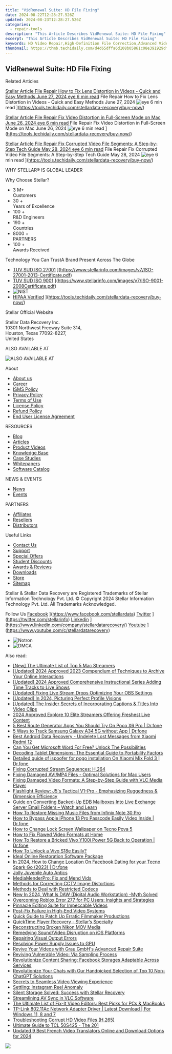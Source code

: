 ```yaml
---
title: "VidRenewal Suite: HD File Fixing"
date: 2024-08-22T12:28:27.526Z
updated: 2024-08-23T12:28:27.526Z
categories:
  - repair-tools
description: "This Article Describes VidRenewal Suite: HD File Fixing"
excerpt: "This Article Describes VidRenewal Suite: HD File Fixing"
keywords: HD Video Repair,High-Definition File Correction,Advanced Video Enhancement Software,HD File Quality Improvement,Video Data Recovery Services,HDR Video Restoration Tools,Lossless HD Conversion
thumbnail: https://thmb.techidaily.com/d4d65dffa6d108b05861c08e391929dff0db7f6ebc3e8d7f9915a07380165e20.jpg
---
```


## VidRenewal Suite: HD File Fixing

Related Articles

[Stellar Article File Repair  How to Fix Lens Distortion in Videos - Quick and Easy Methods June 27, 2024 eye 6 min read](https://www.stellarinfo.com/public/image/article/Quick-Ways-to-Fix-Video-Distortion-1618.jpg) File Repair  How to Fix Lens Distortion in Videos - Quick and Easy Methods June 27, 2024 ![eye](https://www.stellarinfo.com/public/newarticle/images/eye.png) 6 min read ](https://tools.techidaily.com/stellardata-recovery/buy-now/)

[Stellar Article File Repair  Fix Video Distortion in Full-Screen Mode on Mac June 26, 2024 eye 6 min read](https://www.stellarinfo.com/public/image/article/Quick-Ways-to-Fix-Video-Distortion-on-Mac-1617.jpg) File Repair  Fix Video Distortion in Full-Screen Mode on Mac June 26, 2024 ![eye](https://www.stellarinfo.com/public/newarticle/images/eye.png) 6 min read ](https://tools.techidaily.com/stellardata-recovery/buy-now/)

[Stellar Article File Repair  Fix Corrupted Video File Segments: A Step-by-Step Tech Guide May 28, 2024 eye 6 min read](https://www.stellarinfo.com/public/image/article/Fix-Corrupted-Video-File-Segments_A-Step-by-Step-Tech-Guide-1517.jpg) File Repair  Fix Corrupted Video File Segments: A Step-by-Step Tech Guide May 28, 2024 ![eye](https://www.stellarinfo.com/public/newarticle/images/eye.png) 6 min read ](https://tools.techidaily.com/stellardata-recovery/buy-now/)

 WHY STELLAR® IS GLOBAL LEADER

 Why Choose Stellar?

* 3  M+  
Customers
* 30 +  
Years of Excellence
* 100 +  
R&D Engineers
* 190 +  
Countries
* 8000 +  
PARTNERS
* 100 +  
Awards Received

 Technology You Can TrustA Brand Present Across The Globe

* [TUV SUD ISO 27001](https://www.stellarinfo.com/images/v7/tuv1.png) ](https://www.stellarinfo.com/images/v7/ISO-27001-2013-Certificate.pdf)
* [TUV SUD ISO 9001](https://www.stellarinfo.com/images/v7/tuv2.png) ](https://www.stellarinfo.com/images/v7/ISO-9001-2008Certificate.pdf)
* ![NIST](https://www.stellarinfo.com/images/v7/nist.png)
* [HIPAA Verified](https://www.stellarinfo.com/images/v7/hipa.png) ](https://tools.techidaily.com/stellardata-recovery/buy-now/)

 Stellar Official Website

 Stellar Data Recovery Inc.  
 10301 Northwest Freeway Suite 314,  
 Houston, Texas 77092-8227,  
 United States

 ALSO AVAILABLE AT

![ALSO AVAILABLE AT](https://www.stellarinfo.com/images/v7/Partners_logo_new.png)

 About

* [About us](https://tools.techidaily.com/stellardata-recovery/buy-now/)
* [Career](https://tools.techidaily.com/stellardata-recovery/buy-now/)
* [ISMS Policy](https://tools.techidaily.com/stellardata-recovery/buy-now/)
* [Privacy Policy](https://tools.techidaily.com/stellardata-recovery/buy-now/)
* [Terms of Use](https://tools.techidaily.com/stellardata-recovery/buy-now/)
* [License Policy](https://www.stellarinfo.com/software-licensing-usage.php)
* [Refund Policy](https://tools.techidaily.com/stellardata-recovery/buy-now/)
* [End User License Agreement](https://tools.techidaily.com/stellardata-recovery/buy-now/)

 RESOURCES

* [Blog](https://tools.techidaily.com/stellardata-recovery/buy-now/)
* [Articles](https://tools.techidaily.com/stellardata-recovery/buy-now/)
* [Product Videos](https://tools.techidaily.com/stellardata-recovery/buy-now/)
* [Knowledge Base](https://tools.techidaily.com/stellardata-recovery/buy-now/)
* [Case Studies](https://tools.techidaily.com/stellardata-recovery/buy-now/)
* [Whitepapers](https://tools.techidaily.com/stellardata-recovery/buy-now/)
* [Software Catalog](https://tools.techidaily.com/stellardata-recovery/buy-now/)

 NEWS & EVENTS

* [News](https://tools.techidaily.com/stellardata-recovery/buy-now/)
* [Events](https://www.stellarinfo.com/affiliate-summit/affiliate-summit.php)

 PARTNERS

* [Affiliates](https://tools.techidaily.com/stellardata-recovery/buy-now/)
* [Resellers](https://tools.techidaily.com/stellardata-recovery/buy-now/)
* [Distributors](https://tools.techidaily.com/stellardata-recovery/buy-now/)

 Useful Links

* [Contact Us](https://www.stellarinfo.com/contact/contact-us.php)
* [Support](https://tools.techidaily.com/stellardata-recovery/buy-now/)
* [Special Offers](https://tools.techidaily.com/stellardata-recovery/buy-now/)
* [Student Discounts](https://www.stellarinfo.com/student-discount/)
* [Awards & Reviews](https://tools.techidaily.com/stellardata-recovery/buy-now/)
* [Downloads](https://www.stellarinfo.com/download.php)
* [Store](https://tools.techidaily.com/stellardata-recovery/buy-now/)
* [Sitemap](https://www.stellarinfo.com/sitemap.php)

 Stellar & Stellar Data Recovery are Registered Trademarks of Stellar Information Technology Pvt. Ltd. © Copyright 2024 Stellar Information Technology Pvt. Ltd. All Trademarks Acknowledged.

Follow Us [Facebook](https://www.stellarinfo.com/Images/fb.png) ](https://www.facebook.com/stellardata) [Twitter](https://www.stellarinfo.com/Images/tw.png) ](https://twitter.com/stellarinfo) [Linkedin](https://www.stellarinfo.com/Images/in.png) ](https://www.linkedin.com/company/stellardatarecovery/) [Youtube](https://www.stellarinfo.com/newblacktheme/images/yt.png) ](https://www.youtube.com/c/stellardatarecovery)

* ![Notron](https://www.stellarinfo.com/images/v7/notron.png)
* ![DMCA](https://www.stellarinfo.com/images/v7/dmca.png)

<ins class="adsbygoogle"
     style="display:block"
     data-ad-format="autorelaxed"
     data-ad-client="ca-pub-7571918770474297"
     data-ad-slot="1223367746"></ins>



<ins class="adsbygoogle"
     style="display:block"
     data-ad-client="ca-pub-7571918770474297"
     data-ad-slot="8358498916"
     data-ad-format="auto"
     data-full-width-responsive="true"></ins>



<span class="atpl-alsoreadstyle">Also read:</span>
<div><ul>
<li><a href="https://some-skills.techidaily.com/new-the-ultimate-list-of-top-5-mac-streamers/"><u>[New] The Ultimate List of Top 5 Mac Streamers</u></a></li>
<li><a href="https://facebook-videos.techidaily.com/updated-2024-approved-2023-compendium-of-techniques-to-archive-your-online-interactions/"><u>[Updated] 2024 Approved  2023 Compendium of Techniques to Archive Your Online Interactions</u></a></li>
<li><a href="https://desktop-recording.techidaily.com/updated-2024-approved-comprehensive-instructional-series-adding-time-tracks-to-live-shows/"><u>[Updated] 2024 Approved  Comprehensive Instructional Series  Adding Time Tracks to Live Shows</u></a></li>
<li><a href="https://screen-activity-recording.techidaily.com/updated-fixing-live-stream-drops-optimizing-your-obs-settings/"><u>[Updated] Fixing Live Stream Drops  Optimizing Your OBS Settings</u></a></li>
<li><a href="https://facebook-video-recording.techidaily.com/updated-in-2024-picturing-perfect-profile-visions/"><u>[Updated] In 2024, Picturing Perfect Profile Visions</u></a></li>
<li><a href="https://some-approaches.techidaily.com/updated-the-insider-secrets-of-incorporating-captions-and-titles-into-video-clips/"><u>[Updated] The Insider Secrets of Incorporating Captions & Titles Into Video Clips</u></a></li>
<li><a href="https://fox-links.techidaily.com/2024-approved-explore-10-elite-streamers-offering-freshest-live-content/"><u>2024 Approved  Explore 10 Elite Streamers Offering Freshest Live Content</u></a></li>
<li><a href="https://location-fake.techidaily.com/5-best-route-generator-apps-you-should-try-on-poco-x6-pro-drfone-by-drfone-virtual-android/"><u>5 Best Route Generator Apps You Should Try On Poco X6 Pro | Dr.fone</u></a></li>
<li><a href="https://android-location-track.techidaily.com/5-ways-to-track-samsung-galaxy-a34-5g-without-app-drfone-by-drfone-virtual-android/"><u>5 Ways to Track Samsung Galaxy A34 5G without App | Dr.fone</u></a></li>
<li><a href="https://phone-solutions.techidaily.com/best-android-data-recovery-undelete-lost-messages-from-xiaomi-redmi-12-by-fonelab-android-recover-messages/"><u>Best Android Data Recovery - Undelete Lost Messages from Xiaomi Redmi 12</u></a></li>
<li><a href="https://techno-recovery.techidaily.com/can-you-get-microsoft-word-for-free-unlock-the-possibilities/"><u>Can You Get Microsoft Word For Free? Unlock The Possibilities</u></a></li>
<li><a href="https://data-wizards.techidaily.com/decoding-tablet-dimensions-the-essential-guide-to-portability-factors/"><u>Decoding Tablet Dimensions: The Essential Guide to Portability Factors</u></a></li>
<li><a href="https://android-pokemon-go.techidaily.com/detailed-guide-of-ispoofer-for-pogo-installation-on-xiaomi-mix-fold-3-drfone-by-drfone-virtual-android/"><u>Detailed guide of ispoofer for pogo installation On Xiaomi Mix Fold 3 | Dr.fone</u></a></li>
<li><a href="https://data-wizards.techidaily.com/fixing-corrupted-stream-sequences-h264/"><u>Fixing Corrupted Stream Sequences: H.264</u></a></li>
<li><a href="https://data-wizards.techidaily.com/fixing-damaged-avimp4-files-optimal-solutions-for-mac-users/"><u>Fixing Damaged AVI/MP4 Files - Optimal Solutions for Mac Users</u></a></li>
<li><a href="https://data-wizards.techidaily.com/fixing-damaged-video-formats-a-step-by-step-guide-with-vlc-media-player/"><u>Fixing Damaged Video Formats: A Step-by-Step Guide with VLC Media Player</u></a></li>
<li><a href="https://data-wizards.techidaily.com/flashlight-review-j5s-tactical-v1-pro-emphasizing-ruggedness-and-dimension-efficiency/"><u>Flashlight Review: J5's Tactical V1-Pro - Emphasizing Ruggedness & Dimension Efficiency</u></a></li>
<li><a href="https://data-wizards.techidaily.com/guide-on-converting-backed-up-edb-mailboxes-into-live-exchange-server-email-folders-watch-and-learn/"><u>Guide on Converting Backed-Up EDB Mailboxes Into Live Exchange Server Email Folders – Watch and Learn</u></a></li>
<li><a href="https://blog-min.techidaily.com/how-to-restore-missing-music-files-from-infinix-note-30-pro-by-fonelab-android-recover-music/"><u>How To  Restore Missing Music Files from Infinix Note 30 Pro</u></a></li>
<li><a href="https://iphone-unlock.techidaily.com/how-to-bypass-apple-iphone-13-pro-passcode-easily-video-inside-drfone-by-drfone-ios/"><u>How to Bypass Apple iPhone 13 Pro Passcode Easily Video Inside | Dr.fone</u></a></li>
<li><a href="https://unlock-android.techidaily.com/how-to-change-lock-screen-wallpaper-on-tecno-pova-5-by-drfone-android/"><u>How to Change Lock Screen Wallpaper on Tecno Pova 5</u></a></li>
<li><a href="https://data-wizards.techidaily.com/how-to-fix-flawed-video-formats-at-home/"><u>How to Fix Flawed Video Formats at Home</u></a></li>
<li><a href="https://howto.techidaily.com/how-to-restore-a-bricked-vivo-y100i-power-5g-back-to-operation-drfone-by-drfone-fix-android-problems-fix-android-problems/"><u>How To Restore a Bricked Vivo Y100i Power 5G Back to Operation | Dr.fone</u></a></li>
<li><a href="https://unlock-android.techidaily.com/how-to-unlock-a-vivo-s18e-easily-by-drfone-android/"><u>How To Unlock a Vivo S18e Easily?</u></a></li>
<li><a href="https://data-wizards.techidaily.com/ideal-online-restoration-software-package/"><u>Ideal Online Restoration Software Package</u></a></li>
<li><a href="https://review-topics.techidaily.com/in-2024-how-to-change-location-on-facebook-dating-for-your-tecno-spark-go-2023-drfone-by-drfone-virtual-android/"><u>In 2024, How to Change Location On Facebook Dating for your Tecno Spark Go (2023) | Dr.fone</u></a></li>
<li><a href="https://screen-mirroring-recording.techidaily.com/jolly-juvenile-auto-antics/"><u>Jolly Juvenile Auto Antics</u></a></li>
<li><a href="https://data-wizards.techidaily.com/mediamenderpro-fix-and-mend-vids/"><u>MediaMenderPro: Fix and Mend Vids</u></a></li>
<li><a href="https://data-wizards.techidaily.com/methods-for-correcting-cctv-image-distortions/"><u>Methods for Correcting CCTV Image Distortions</u></a></li>
<li><a href="https://data-wizards.techidaily.com/methods-to-deal-with-restricted-codecs/"><u>Methods to Deal with Restricted Codecs</u></a></li>
<li><a href="https://audio-shaping.techidaily.com/new-in-2024-what-is-daw-digital-audio-workstation-myth-solved/"><u>New In 2024, What Is DAW (Digital Audio Workstation) -Myth Solved</u></a></li>
<li><a href="https://win-answers.techidaily.com/overcoming-roblox-error-277-for-pc-users-insights-and-strategies/"><u>Overcoming Roblox Error 277 for PC Users: Insights and Strategies</u></a></li>
<li><a href="https://data-wizards.techidaily.com/pinnacle-editing-suite-for-impeccable-videos/"><u>Pinnacle Editing Suite for Impeccable Videos</u></a></li>
<li><a href="https://data-wizards.techidaily.com/post-fix-failure-in-high-end-video-systems/"><u>Post-Fix Failure in High-End Video Systems</u></a></li>
<li><a href="https://data-wizards.techidaily.com/quick-guide-to-patch-up-erratic-filmmaker-productions/"><u>Quick Guide to Patch Up Erratic Filmmaker Productions</u></a></li>
<li><a href="https://data-wizards.techidaily.com/quicktime-player-recovery-stellars-specialty/"><u>QuickTime Player Recovery - Stellar’s Specialty</u></a></li>
<li><a href="https://data-wizards.techidaily.com/reconstructing-broken-nikon-mov-media/"><u>Reconstructing Broken Nikon MOV Media</u></a></li>
<li><a href="https://data-wizards.techidaily.com/remedying-soundvideo-disruption-on-ios-platforms/"><u>Remedying Sound/Video Disruption on iOS Platforms</u></a></li>
<li><a href="https://data-wizards.techidaily.com/repairing-visual-output-errors/"><u>Repairing Visual Output Errors</u></a></li>
<li><a href="https://data-wizards.techidaily.com/resolving-power-supply-issues-to-gpu/"><u>Resolving Power Supply Issues to GPU</u></a></li>
<li><a href="https://data-wizards.techidaily.com/revive-your-videos-with-grau-gmbhs-advanced-repair-suite/"><u>Revive Your Videos with Grau GmbH's Advanced Repair Suite</u></a></li>
<li><a href="https://data-wizards.techidaily.com/reviving-vulnerable-video-via-sampling-process/"><u>Reviving Vulnerable Video: Via Sampling Process</u></a></li>
<li><a href="https://facebook.techidaily.com/1719151110559-revolutionize-content-sharing-facebook-storages-adaptable-across-services/"><u>Revolutionize Content Sharing: Facebook Storages Adaptable Across Services</u></a></li>
<li><a href="https://tech-recovery.techidaily.com/revolutionize-your-chats-with-our-handpicked-selection-of-top-10-non-chatgpt-solutions/"><u>Revolutionize Your Chats with Our Handpicked Selection of Top 10 Non-ChatGPT Solutions</u></a></li>
<li><a href="https://data-wizards.techidaily.com/secrets-to-seamless-video-viewing-experience/"><u>Secrets to Seamless Video Viewing Experience</u></a></li>
<li><a href="https://data-wizards.techidaily.com/settling-instagram-reel-anomaly/"><u>Settling: Instagram Reel Anomaly</u></a></li>
<li><a href="https://data-wizards.techidaily.com/silent-storage-solved-success-with-stellar-recovery/"><u>Silent Storage Solved: Success with Stellar Recovery</u></a></li>
<li><a href="https://data-wizards.techidaily.com/streamlining-av-sync-in-vlc-software/"><u>Streamlining AV Sync in VLC Software</u></a></li>
<li><a href="https://data-wizards.techidaily.com/the-ultimate-list-of-fix-it-video-editors-best-picks-for-pcs-and-macbooks/"><u>The Ultimate List of Fix-It Video Editors: Best Picks for PCs & MacBooks</u></a></li>
<li><a href="https://win-dash.techidaily.com/tp-link-80211ac-network-adapter-driver-latest-download-for-windows-11-8-and-7/"><u>TP-Link 802.11Ac Network Adapter Driver | Latest Download | For Windows 11, 8 and 7</u></a></li>
<li><a href="https://data-wizards.techidaily.com/troubleshooting-corrupt-hd-video-files-h265/"><u>Troubleshooting Corrupt HD Video Files (H.265)</u></a></li>
<li><a href="https://buynow-marvelous.techidaily.com/ultimate-guide-to-tcl-50s425-the-201/"><u>Ultimate Guide to TCL 50S425 - The 201</u></a></li>
<li><a href="https://ai-video-translation.techidaily.com/updated-9-best-french-video-translators-online-and-download-options-for-2024/"><u>Updated 9 Best French Video Translators Online and Download Options for 2024</u></a></li>
</ul></div>

<!-- affiliate ads begin -->
<a href="https://store.movavi.com/affiliate.php?ACCOUNT=MOVAVI&AFFILIATE=108875&PATH=https%3A%2F%2Fwww.movavi.com%3FAFFILIATE%3D108875%26RESOURCE%3DMovavi%2BVideo%2BConverter%2BBox"><img src="https://mcusercontent.com/0885a03ded3d480dca9287f12/images/8020c1dc-518e-3bdf-6e7b-e6d1bdf1597b.jpg" border="0"></a>
<!-- affiliate ads end -->